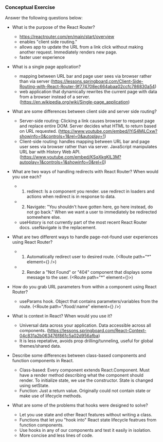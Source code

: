 ### Conceptual Exercise

Answer the following questions below:

- What is the purpose of the React Router?

  - https://reactrouter.com/en/main/start/overview
  - enables "client side routing."
  - allows app to update the URL from a link click without making another request. Immediately renders new page.
  - faster user experience

- What is a single page application?

  - mapping between URL bar and page user sees via browser rather than via server (https://lessons.springboard.com/Client-Side-Routing-with-React-Router-9f774708ec664abaa02ccfc786830a54)
  - web application that dynamically rewrites the current page with data from a browser instead of a server. (https://en.wikipedia.org/wiki/Single-page_application)

- What are some differences between client side and server side routing?

  - Server-side routing: Clicking a link causes browser to request page and replace entire DOM. Server decides what HTML to return based on URL requested. (https://www.youtube.com/embed/lYiS4MjLCxw?showinfo=0&controls=1&rel=0&autoplay=1)
  - Client-side routing: handles mapping between URL bar and page user sees via browser rather than via server. JavaScript manipulates URL bar with History Web API. (https://www.youtube.com/embed/KSqXkgKlL3M?autoplay=1&controls=1&showinfo=0&rel=0)

- What are two ways of handling redirects with React Router? When would you use each?

  - 1. redirect: Is a component you render. use redirect in loaders and actions when redirect is in response to data.
  - 2. Navigate: "You shouldn't have gotten here, go here instead, do not go back." When we want a user to immediately be redirected somewhere else.
  - useHistory is not currently part of the most recent React Router docs. useNavigate is the replacement.

- What are two different ways to handle page-not-found user experiences using React Router?

  - 1. Automatically redirect user to desired route. (<Route path="\*" element={<Navigate to="/" />} />)
  - 2. Render a "Not Found" or "404" component that displays some message to the user. (<Route path="\*" element={<NotFound />}>)

- How do you grab URL parameters from within a component using React Router?

  - useParams hook. Object that contains parameters/variables from the route. (<Route path="/food/:name" element={<Food />} />)

- What is context in React? When would you use it?

  - Universal data across your application. Data accessible across all components. (https://lessons.springboard.com/React-Context-04c831a2b063476f861c5a02d956afba)
  - It is less repetative, avoids prop drilling/tunneling, useful for global themes/shared data.

- Describe some differences between class-based components and function
  components in React.

  - Class-based: Every component extends React.Component. Must have a render method describing what the component should render. To initialize state, we use the constructor. State is changed using setState.
  - Function: Just a return value. Originally could not contain state or make use of lifecycle methods.

- What are some of the problems that hooks were designed to solve?
  - Let you use state and other React features without writing a class.
  - Functions that let you "hook into" React state lifecycle featrues from function components.
  - Use hooks in any of our components and test it easily in isolation.
  - More concise and less lines of code.
